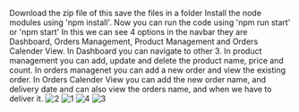 Download the zip file of this
save the files in a folder
Install the node modules using 'npm install'.
Now you can run the code using
'npm run start' or 'npm start'
In this we can see 4 options in the navbar they are Dashboard, Orders Management, Product Management and Orders Calender View.
In Dashboard you can navigate to other 3.
In product management you can add, update and delete the product name, price and count.
In orders managenet you can add a new order and view the existing order.
In Orders Calender View you can add the new order name, and delivery date and can also view the orders name, and when we have to deliver it.
![2](https://github.com/MandhadapuTeja/project/assets/106682921/905e5cee-7ee8-4e12-bbe0-e4b0aff908a9)
![1](https://github.com/MandhadapuTeja/project/assets/106682921/e67c16d2-e09f-4e9d-9e26-018e803716cb)
![4](https://github.com/MandhadapuTeja/project/assets/106682921/df480398-ab3b-48c6-9136-10ea27256461)
![3](https://github.com/MandhadapuTeja/project/assets/106682921/0fc5abc8-c894-40aa-9b61-c8ff03ec637e)

